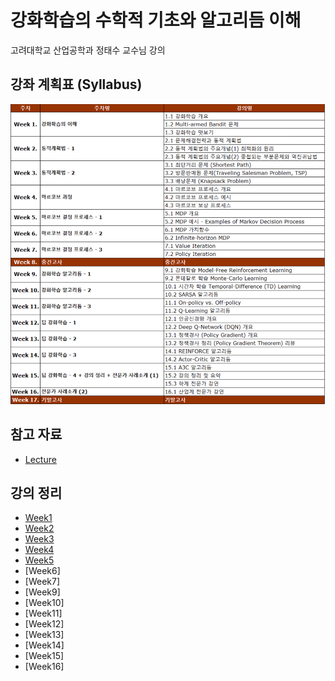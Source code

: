 # 강화학습의 수학적 기초와 알고리듬 이해
고려대학교 산업공학과 정태수 교수님 강의<br>

## 강좌 계획표 (Syllabus)
![syllabus](../../../img/rl_jts_syllabus.png)

## 참고 자료
- [Lecture](http://www.kmooc.kr/courses/course-v1:KoreaUnivK+ku_ai_002+2021_A48/course/)

## 강의 정리
- [Week1](https://velog.io/@gjtang/understanding-alg-math-rl-week1)
- [Week2](https://velog.io/@gjtang/understanding-alg-math-rl-week2)
- [Week3](https://velog.io/@gjtang/understanding-alg-math-rl-week3)
- [Week4](https://velog.io/@gjtang/understanding-alg-math-rl-week4)
- [Week5](https://velog.io/@gjtang/understanding-alg-math-rl-week5)
- [Week6]
- [Week7]
- [Week9]
- [Week10]
- [Week11]
- [Week12]
- [Week13]
- [Week14]
- [Week15]
- [Week16]
